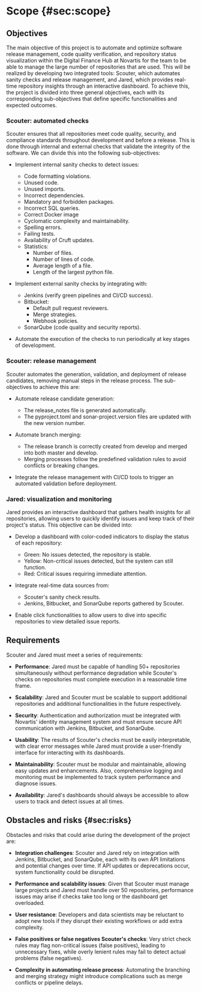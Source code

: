 # Scope {#sec:scope}

## Objectives

The main objective of this project is to automate and optimize software release management, code quality verification, and repository status visualization within the Digital Finance Hub at Novartis for the team to be able to manage the large number of repositories that are used. This will be realized by developing two integrated tools: Scouter, which automates sanity checks and release management, and Jared, which provides real-time repository insights through an interactive dashboard. To achieve this, the project is divided into three general objectives, each with its corresponding sub-objectives that define specific functionalities and expected outcomes.

### Scouter: automated checks

Scouter ensures that all repositories meet code quality, security, and compliance standards throughout development and before a release. This is done through internal and external checks that validate the integrity of the software. We can divide this into the following sub-objectives:

* Implement internal sanity checks to detect issues:
    * Code formatting violations.
    * Unused code.
    * Unused imports.
    * Incorrect dependencies.
    * Mandatory and forbidden packages.
    * Incorrect SQL queries.
    * Correct Docker image
    * Cyclomatic complexity and maintainability.
    * Spelling errors.
    * Failing tests.
    * Availability of Cruft updates.
    * Statistics:
        * Number of files.
        * Number of lines of code.
        * Average length of a file.
        * Length of the largest python file.


* Implement external sanity checks by integrating with:
    * Jenkins (verify green pipelines and CI/CD success).
    * Bitbucket:
        * Default pull request reviewers.
        * Merge strategies.
        * Webhook policies.
    * SonarQube (code quality and security reports).

* Automate the execution of the checks to run periodically at key stages of development.

### Scouter: release management

Scouter automates the generation, validation, and deployment of release candidates, removing manual steps in the release process. The sub-objectives to achieve this are:

* Automate release candidate generation:
    * The release_notes file is generated automatically.
    * The pyproject.toml and sonar-project.version files are updated with the new version number.

* Automate branch merging:
    * The release branch is correctly created from develop and merged into both master and develop.
    * Merging processes follow the predefined validation rules to avoid conflicts or breaking changes.

* Integrate the release management with CI/CD tools to trigger an automated validation before deployment.

### Jared: visualization and monitoring

Jared provides an interactive dashboard that gathers health insights for all repositories, allowing users to quickly identify issues and keep track of their project's status. This objective can be divided into:

* Develop a dashboard with color-coded indicators to display the status of each repository:
    * Green: No issues detected, the repository is stable.
    * Yellow: Non-critical issues detected, but the system can still function.
    * Red: Critical issues requiring immediate attention.

* Integrate real-time data sources from:
    * Scouter's sanity check results.
    * Jenkins, Bitbucket, and SonarQube reports gathered by Scouter.

* Enable click functionalities to allow users to dive into specific repositories to view detailed issue reports.

## Requirements

Scouter and Jared must meet a series of requirements:

* **Performance**: Jared must be capable of handling 50+ repositories simultaneously without performance degradation while Scouter's checks on repositories must complete execution in a reasonable time frame.

* **Scalability**: Jared and Scouter must be scalable to support additional repositories and additional functionalities in the future respectively.

* **Security**: Authentication and authorization must be integrated with Novartis' identity management system and must ensure secure API communication with Jenkins, Bitbucket, and SonarQube.

* **Usability**: The results of Scouter's checks must be easily interpretable, with clear error messages while Jared must provide a user-friendly interface for interacting with its dashboards.

* **Maintainability**: Scouter must be modular and maintainable, allowing easy updates and enhancements. Also, comprehensive logging and monitoring must be implemented to track system performance and diagnose issues.

* **Availability**: Jared's dashboards should always be accessible to allow users to track and detect issues at all times.

## Obstacles and risks {#sec:risks}

Obstacles and risks that could arise during the development of the project are:

* **Integration challenges**:  Scouter and Jared rely on integration with Jenkins, Bitbucket, and SonarQube, each with its own API limitations and potential changes over time. If API updates or deprecations occur, system functionality could be disrupted.

* **Performance and scalability issues**: Given that Scouter must manage large projects and Jared must handle over 50 repositories, performance issues may arise if checks take too long or the dashboard get overloaded.

* **User resistance**: Developers and data scientists may be reluctant to adopt new tools if they disrupt their existing workflows or add extra complexity.

* **False positives or false negatives Scouter's checks**: Very strict check rules may flag non-critical issues (false positives), leading to unnecessary fixes, while overly lenient rules may fail to detect actual problems (false negatives).

* **Complexity in automating release process**: Automating the branching and merging strategy might introduce complications such as merge conflicts or pipeline delays.